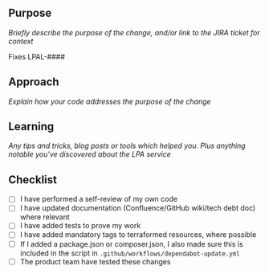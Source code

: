 ## Purpose

_Briefly describe the purpose of the change, and/or link to the JIRA ticket for context_

Fixes LPAL-####

## Approach

_Explain how your code addresses the purpose of the change_

## Learning

_Any tips and tricks, blog posts or tools which helped you. Plus anything notable you've discovered about the LPA service_

## Checklist

* [ ] I have performed a self-review of my own code
* [ ] I have updated documentation (Confluence/GitHub wiki/tech debt doc) where relevant
* [ ] I have added tests to prove my work
* [ ] I have added mandatory tags to terraformed resources, where possible
* [ ] If I added a package.json or composer.json, I also made sure this is included in the script in `.github/workflows/dependabot-update.yml`
* [ ] The product team have tested these changes
